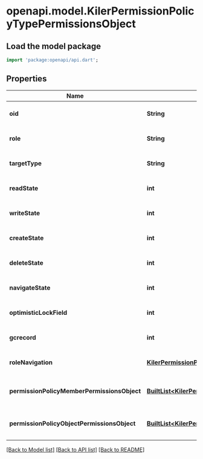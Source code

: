 # openapi.model.KilerPermissionPolicyTypePermissionsObject

## Load the model package
```dart
import 'package:openapi/api.dart';
```

## Properties
Name | Type | Description | Notes
------------ | ------------- | ------------- | -------------
**oid** | **String** |  | [optional] [default to null]
**role** | **String** |  | [optional] [default to null]
**targetType** | **String** |  | [optional] [default to null]
**readState** | **int** |  | [optional] [default to null]
**writeState** | **int** |  | [optional] [default to null]
**createState** | **int** |  | [optional] [default to null]
**deleteState** | **int** |  | [optional] [default to null]
**navigateState** | **int** |  | [optional] [default to null]
**optimisticLockField** | **int** |  | [optional] [default to null]
**gcrecord** | **int** |  | [optional] [default to null]
**roleNavigation** | [**KilerPermissionPolicyRole**](KilerPermissionPolicyRole.md) |  | [optional] [default to null]
**permissionPolicyMemberPermissionsObject** | [**BuiltList&lt;KilerPermissionPolicyMemberPermissionsObject&gt;**](KilerPermissionPolicyMemberPermissionsObject.md) |  | [optional] [default to const []]
**permissionPolicyObjectPermissionsObject** | [**BuiltList&lt;KilerPermissionPolicyObjectPermissionsObject&gt;**](KilerPermissionPolicyObjectPermissionsObject.md) |  | [optional] [default to const []]

[[Back to Model list]](../README.md#documentation-for-models) [[Back to API list]](../README.md#documentation-for-api-endpoints) [[Back to README]](../README.md)


